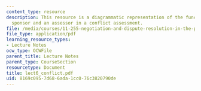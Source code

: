 ```yaml
---
content_type: resource
description: This resource is a diagrammatic representation of the functions of a
  sponsor and an assessor in a conflict assessment.
file: /media/courses/11-255-negotiation-and-dispute-resolution-in-the-public-sector-spring-2005/8169c0957d686ada1cc076c3820790de_lect6_conflict.pdf
file_type: application/pdf
learning_resource_types:
- Lecture Notes
ocw_type: OCWFile
parent_title: Lecture Notes
parent_type: CourseSection
resourcetype: Document
title: lect6_conflict.pdf
uid: 8169c095-7d68-6ada-1cc0-76c3820790de
---
```

